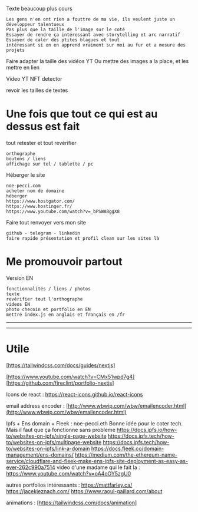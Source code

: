 Texte beaucoup plus cours

    Les gens n'en ont rien a fouttre de ma vie, ils veulent juste un développeur talentueux
    Pas plus que la taille de l'image sur le coté
    Essayer de rendre ça intéressant avec storytelling et arc narratif
    Essayer de caler des ptites blagues et tout
    intéressant si on en apprend vraiment sur moi au fur et a mesure des projets

Faire adapter la taille des vidéos YT
Ou mettre des images a la place, et les mettre en lien

Video YT NFT detector

revoir les tailles de textes

# Une fois que tout ce qui est au dessus est fait

tout retester et tout revérifier

    orthographe
    boutons / liens
    affichage sur tel / tablette / pc

Héberger le site

    noe-pecci.com
    acheter nom de domaine
    héberger
    https://www.hostgator.com/
    https://www.hostinger.fr/
    https://www.youtube.com/watch?v=_bPSWABggX8

Faire tout renvoyer vers mon site

    github - telegram - linkedin
    faire rapide présentation et profil clean sur les sites là

# Me promouvoir partout

Version EN

    fonctionnalités / liens / photos
    texte
    revérifier tout l'orthographe
    videos EN
    photo checoin et portfolio en EN
    mettre index.js en anglais et français en /fr

---

---

# Utile

[https://tailwindcss.com/docs/guides/nextjs]

[https://www.youtube.com/watch?v=CMx51wpd7g4]
[https://github.com/fireclint/portfolio-nextjs]

Icons de react :
https://react-icons.github.io/react-icons

email address encoder :
[http://www.wbwip.com/wbw/emailencoder.html](http://www.wbwip.com/wbw/emailencoder.html)

Ipfs + Ens domain + Fleek :
noe-pecci.eth
Bonne idée pour le coter tech. Mais il faut que ça fonctionne sans probleme
https://docs.ipfs.io/how-to/websites-on-ipfs/single-page-website
https://docs.ipfs.tech/how-to/websites-on-ipfs/multipage-website
https://docs.ipfs.tech/how-to/websites-on-ipfs/link-a-domain
https://docs.fleek.co/domain-management/ens-domains/
https://medium.com/the-ethereum-name-service/cloudflare-and-fleek-make-ens-ipfs-site-deployment-as-easy-as-ever-262c990a7514
video d'une madame qui le fait la : https://www.youtube.com/watch?v=oA4oOY5zgU0

autres portfolios intéressants :
https://mattfarley.ca/
https://jacekjeznach.com/
https://www.raoul-gaillard.com/about

animations : [https://tailwindcss.com/docs/animation]
